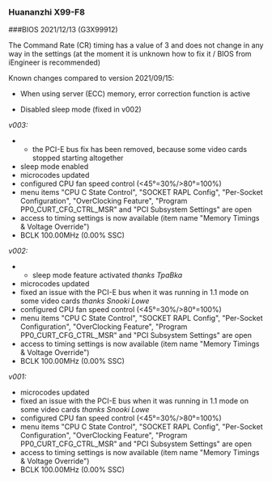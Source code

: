 ### Huananzhi X99-F8
###BIOS 2021/12/13 (G3X99912)

The Command Rate (CR) timing has a value of 3 and does not change in any way in the settings (at the moment it is unknown how to fix it / BIOS from iEngineer is recommended)

Known changes compared to version 2021/09/15:

+ When using server (ECC) memory, error correction function is active
- Disabled sleep mode (fixed in v002)

*v003:*
* - the PCI-E bus fix has been removed, because some video cards stopped starting altogether
* sleep mode enabled
* microcodes updated
* configured CPU fan speed control (<45°=30%/>80°=100%)
* menu items "CPU C State Control", "SOCKET RAPL Config", "Per-Socket Configuration", "OverClocking Feature", "Program PP0_CURT_CFG_CTRL_MSR" and "PCI Subsystem Settings" are open
* access to timing settings is now available (item name "Memory Timings & Voltage Override")
* BCLK 100.00MHz (0.00% SSC)

*v002:*
* + sleep mode feature activated *thanks TpaBka*
* microcodes updated
* fixed an issue with the PCI-E bus when it was running in 1.1 mode on some video cards *thanks Snooki Lowe*
* configured CPU fan speed control (<45°=30%/>80°=100%)
* menu items "CPU C State Control", "SOCKET RAPL Config", "Per-Socket Configuration", "OverClocking Feature", "Program PP0_CURT_CFG_CTRL_MSR" and "PCI Subsystem Settings" are open
* access to timing settings is now available (item name "Memory Timings & Voltage Override")
* BCLK 100.00MHz (0.00% SSC)

*v001:*
* microcodes updated
* fixed an issue with the PCI-E bus when it was running in 1.1 mode on some video cards *thanks Snooki Lowe*
* configured CPU fan speed control (<45°=30%/>80°=100%)
* menu items "CPU C State Control", "SOCKET RAPL Config", "Per-Socket Configuration", "OverClocking Feature", "Program PP0_CURT_CFG_CTRL_MSR" and "PCI Subsystem Settings" are open
* access to timing settings is now available (item name "Memory Timings & Voltage Override")
* BCLK 100.00MHz (0.00% SSC)